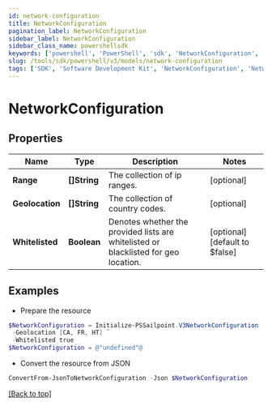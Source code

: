 ```yaml
---
id: network-configuration
title: NetworkConfiguration
pagination_label: NetworkConfiguration
sidebar_label: NetworkConfiguration
sidebar_class_name: powershellsdk
keywords: ['powershell', 'PowerShell', 'sdk', 'NetworkConfiguration', 'NetworkConfiguration'] 
slug: /tools/sdk/powershell/v3/models/network-configuration
tags: ['SDK', 'Software Development Kit', 'NetworkConfiguration', 'NetworkConfiguration']
---
```



# NetworkConfiguration

## Properties

Name | Type | Description | Notes
------------ | ------------- | ------------- | -------------
**Range** | **[]String** | The collection of ip ranges. | [optional] 
**Geolocation** | **[]String** | The collection of country codes. | [optional] 
**Whitelisted** | **Boolean** | Denotes whether the provided lists are whitelisted or blacklisted for geo location. | [optional] [default to $false]

## Examples

- Prepare the resource
```powershell
$NetworkConfiguration = Initialize-PSSailpoint.V3NetworkConfiguration  -Range [1.3.7.2, 255.255.255.252/30] `
 -Geolocation [CA, FR, HT] `
 -Whitelisted true
$NetworkConfiguration = @"undefined"@
```

- Convert the resource from JSON
```powershell
ConvertFrom-JsonToNetworkConfiguration -Json $NetworkConfiguration
```


[[Back to top]](#) 

